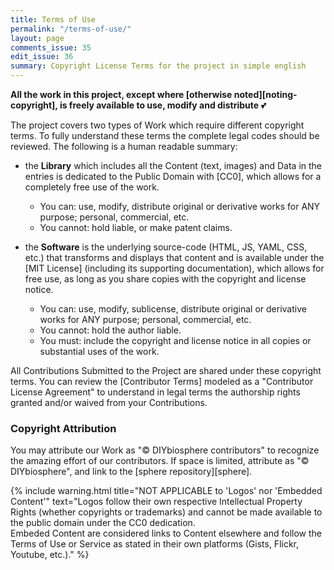 ```yaml
---
title: Terms of Use
permalink: "/terms-of-use/"
layout: page
comments_issue: 35
edit_issue: 36
summary: Copyright License Terms for the project in simple english
---
```


**All the work in this project, except where [otherwise noted][noting-copyright], is freely available to use, modify and distribute** :two_hearts:

The project covers two types of Work which require different copyright terms. To fully understand these terms the complete legal codes should be reviewed. The following is a human readable summary:

- the **Library** which includes all the Content (text, images) and Data in the entries is dedicated to the Public Domain with [CC0], which allows for a completely free use of the work.
    - You can: use, modify, distribute original or derivative works for ANY purpose; personal, commercial, etc.
    - You cannot: hold liable, or make patent claims.

- the **Software** is the underlying source-code (HTML, JS, YAML, CSS, etc.) that transforms and displays that content and is available under the [MIT License] (including its supporting documentation), which allows for free use, as long as you share copies with the copyright and license notice.
    - You can: use, modify, sublicense, distribute original or derivative works for ANY purpose; personal, commercial, etc.
    - You cannot: hold the author liable.
    - You must: include the copyright and license notice in all copies or substantial uses of the work.

All Contributions Submitted to the Project are shared under these copyright terms. You can review the [Contributor Terms] modeled as a "Contributor License Agreement" to understand in legal terms the authorship rights granted and/or waived from your Contributions.

### Copyright Attribution
You may attribute our Work as "© DIYbiosphere contributors" to recognize the amazing effort of our contributors. If space is limited, attribute as "© DIYbiosphere", and link to the [sphere repository][sphere].

{% include warning.html title="NOT APPLICABLE to 'Logos' nor 'Embedded Content'" text="Logos follow their own respective Intellectual Property Rights (whether copyrights or trademarks) and cannot be made available to the public domain under the CC0 dedication. <br> Embeded Content are considered links to Content elsewhere and follow the Terms of Use or Service as stated in their own platforms (Gists, Flickr, Youtube, etc.)." %}
